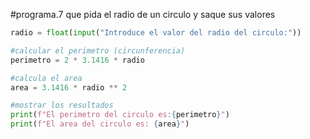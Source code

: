 #programa.7 que pida el radio de un circulo y saque sus valores

```python
radio = float(input("Introduce el valor del radio del circulo:"))

#calcular el perimetro (circunferencia)
perimetro = 2 * 3.1416 * radio

#calcula el area
area = 3.1416 * radio ** 2

#mostrar los resultados 
print(f"El perimetro del circulo es:{perimetro}")
print(f"El area del circulo es: {area}")

````

